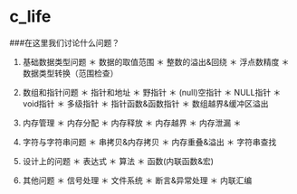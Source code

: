 # c_life

###在这里我们讨论什么问题？

1. 基础数据类型问题
   ＊ 数据的取值范围
   ＊ 整数的溢出&回绕
   ＊ 浮点数精度
   ＊ 数据类型转换（范围检查）

2. 数组和指针问题
   ＊ 指针和地址
   ＊ 野指针
   ＊ (null)空指针
   ＊ NULL指针
   ＊ void指针
   ＊ 多级指针
   ＊ 指针函数&函数指针
   ＊ 数组越界&缓冲区溢出

3. 内存管理
   ＊ 内存分配
   ＊ 内存释放
   ＊ 内存越界
   ＊ 内存泄漏
   ＊


4. 字符与字符串问题
   ＊ 串拷贝&内存拷贝
   ＊ 内存重叠&溢出
   ＊ 字符串查找


5. 设计上的问题
   ＊ 表达式
   ＊ 算法
   ＊ 函数(内联函数&宏)

6. 其他问题
   ＊ 信号处理
   ＊ 文件系统
   ＊ 断言&异常处理
   ＊ 内联汇编
   
